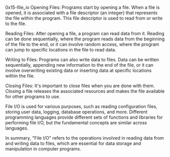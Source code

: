 0x15-file_io
Opening Files: Programs start by opening a file. When a file is opened, it is associated with a file descriptor (an integer) that represents the file within the program. This file descriptor is used to read from or write to the file.

Reading Files: After opening a file, a program can read data from it. Reading can be done sequentially, where the program reads data from the beginning of the file to the end, or it can involve random access, where the program can jump to specific locations in the file to read data.

Writing to Files: Programs can also write data to files. Data can be written sequentially, appending new information to the end of the file, or it can involve overwriting existing data or inserting data at specific locations within the file.

Closing Files: It's important to close files when you are done with them. Closing a file releases the associated resources and makes the file available for other programs to use.

File I/O is used for various purposes, such as reading configuration files, storing user data, logging, database operations, and more. Different programming languages provide different sets of functions and libraries for performing file I/O, but the fundamental concepts are similar across languages.

In summary, "File I/O" refers to the operations involved in reading data from and writing data to files, which are essential for data storage and manipulation in computer programs.
